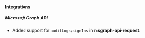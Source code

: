 #### Integrations
##### Microsoft Graph API
- Added support for `auditLogs/signIns` in **msgraph-api-request**.
